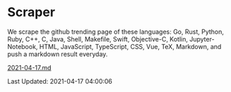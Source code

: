 # Scraper

We scrape the github trending page of these languages: Go, Rust, Python, Ruby, C++, C, Java, Shell, Makefile, Swift, Objective-C, Kotlin, Jupyter-Notebook, HTML, JavaScript, TypeScript, CSS, Vue, TeX, Markdown, and push a markdown result everyday.

[2021-04-17.md](https://github.com/yangwenmai/github-trending-backup/blob/master/2021-04-17.md)

Last Updated: 2021-04-17 04:00:06